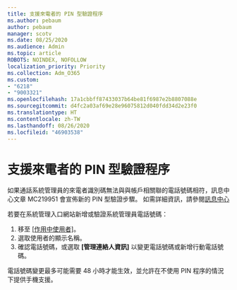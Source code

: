 ```yaml
---
title: 支援來電者的 PIN 型驗證程序
ms.author: pebaum
author: pebaum
manager: scotv
ms.date: 08/25/2020
ms.audience: Admin
ms.topic: article
ROBOTS: NOINDEX, NOFOLLOW
localization_priority: Priority
ms.collection: Adm_O365
ms.custom:
- "6218"
- "9003321"
ms.openlocfilehash: 17a1cbbff87433037b64be81f6987e2b8807088e
ms.sourcegitcommit: d4fc2a03af69e28e96075812d040fdd34d2e23f0
ms.translationtype: HT
ms.contentlocale: zh-TW
ms.lasthandoff: 08/26/2020
ms.locfileid: "46903538"
---
```

# <a name="pin-based-verification-process-for-support-callers"></a>支援來電者的 PIN 型驗證程序

如果通話系統管理員的來電者識別碼無法與與帳戶相關聯的電話號碼相符，訊息中心文章 MC219951 會宣佈新的 PIN 型驗證步驟。 如需詳細資訊，請參閱[訊息中心](https://admin.microsoft.com/AdminPortal/Home#/MessageCenter) 

若要在系統管理入口網站新增或驗證系統管理員電話號碼：  

1. 移至 [[作用中使用者]](https://admin.microsoft.com/AdminPortal/Home#/users)。
2. 選取使用者的顯示名稱。
3. 確認電話號碼，或選取 **[管理連絡人資訊]** 以變更電話號碼或新增行動電話號碼。     

電話號碼變更最多可能需要 48 小時才能生效，並允許在不使用 PIN 程序的情況下提供手機支援。